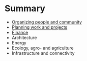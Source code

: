 # Summary

* [Organizing people and community](organizing/README.md)
* [Planning work and projects](projects/README.md)
* [Finance](finance/README.md)
* Architecture
* Energy
* Ecology, agro- and agriculture
* Infrastructure and connectivity

